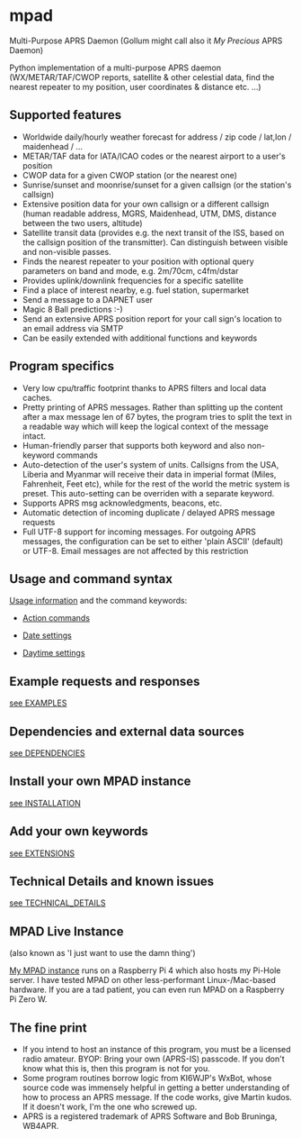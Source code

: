 # mpad

Multi-Purpose APRS Daemon (Gollum might call also it _My Precious_ APRS Daemon)

Python implementation of a multi-purpose APRS daemon (WX/METAR/TAF/CWOP reports, satellite & other celestial data, find the nearest repeater to my position, user coordinates & distance etc. ...)

## Supported features

- Worldwide daily/hourly weather forecast for address / zip code / lat,lon / maidenhead / ...
- METAR/TAF data for IATA/ICAO codes or the nearest airport to a user's position
- CWOP data for a given CWOP station (or the nearest one)
- Sunrise/sunset and moonrise/sunset for a given callsign (or the station's callsign)
- Extensive position data for your own callsign or a different callsign (human readable address, MGRS, Maidenhead, UTM, DMS, distance between the two users, altitude)
- Satellite transit data (provides e.g. the next transit of the ISS, based on the callsign position of the transmitter). Can distinguish between visible and non-visible passes.
- Finds the nearest repeater to your position with optional query parameters on band and mode, e.g. 2m/70cm, c4fm/dstar
- Provides uplink/downlink frequencies for a specific satellite
- Find a place of interest nearby, e.g. fuel station, supermarket
- Send a message to a DAPNET user
- Magic 8 Ball predictions :-)
- Send an extensive APRS position report for your call sign's location to an email address via SMTP
- Can be easily extended with additional functions and keywords

## Program specifics

- Very low cpu/traffic footprint thanks to APRS filters and local data caches.
- Pretty printing of APRS messages. Rather than splitting up the content after a max message len of 67 bytes, the program tries to split the text in a readable way which will keep the logical context of the message intact.
- Human-friendly parser that supports both keyword and also non-keyword commands
- Auto-detection of the user's system of units. Callsigns from the USA, Liberia and Myanmar will receive their data in imperial format (Miles, Fahrenheit, Feet etc), while for the rest of the world the metric system is preset. This auto-setting can be overriden with a separate keyword.
- Supports APRS msg acknowledgments, beacons, etc.
- Automatic detection of incoming duplicate / delayed APRS message requests
- Full UTF-8 support for incoming messages. For outgoing APRS messages, the configuration can be set to either 'plain ASCII' (default) or UTF-8. Email messages are not affected by this restriction

## Usage and command syntax

[Usage information](docs/USAGE.md) and the command keywords:

- [Action commands](docs/COMMANDS/ACTION_KEYWORDS.md)

- [Date settings](docs/COMMANDS/DATE_KEYWORDS.md)

- [Daytime settings](docs/COMMANDS/DAYTIME_KEYWORDS.md)

## Example requests and responses

[see EXAMPLES](docs/EXAMPLES.md)

## Dependencies and external data sources

[see DEPENDENCIES](docs/DEPENDENCIES.md)

## Install your own MPAD instance

[see INSTALLATION](docs/INSTALLATION.md)

## Add your own keywords

[see EXTENSIONS](docs/EXTENSIONS.md)

## Technical Details and known issues

[see TECHNICAL_DETAILS](docs/TECHNICAL_DETAILS.md)

## MPAD Live Instance

(also known as 'I just want to use the damn thing')

[My MPAD instance](https://aprs.fi/#!call=a%2FMPAD&timerange=3600&tail=3600) runs on a Raspberry Pi 4 which also hosts my Pi-Hole server. I have tested MPAD on other less-performant Linux-/Mac-based hardware. If you are a tad patient, you can even run MPAD on a Raspberry Pi Zero W.

## The fine print

- If you intend to host an instance of this program, you must be a licensed radio amateur. BYOP: Bring your own (APRS-IS) passcode. If you don't know what this is, then this program is not for you.
- Some program routines borrow logic from KI6WJP's WxBot, whose source code was immensely helpful in getting a better understanding of how to process an APRS message. If the code works, give Martin kudos. If it doesn't work, I'm the one who screwed up.
- APRS is a registered trademark of APRS Software and Bob Bruninga, WB4APR.
